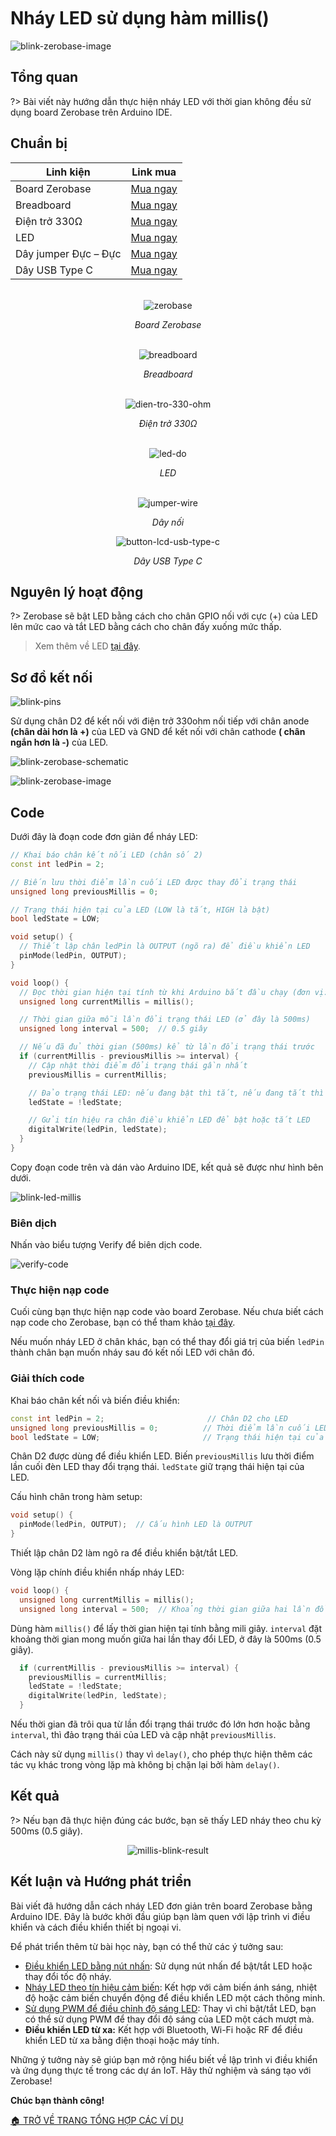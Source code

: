 <br>
<br>
<br>

# Nháy LED sử dụng hàm millis()

![blink-zerobase-image](https://cdn.chipstack.vn/zerobase/blink/blink-led-external-zerobase.png "blink-zerobase-image]")

## Tổng quan

?>  Bài viết này hướng dẫn thực hiện nháy LED với thời gian không đều sử dụng board Zerobase trên Arduino IDE.

## Chuẩn bị

| Linh kiện |  Link mua |
| --- | --- |
| Board Zerobase |[Mua ngay](https://chipstack.vn/san-pham/zerobase/) |
| Breadboard |[Mua ngay](https://chipstack.vn/san-pham/breadboard-830-lo/) |
| Điện trở 330Ω |[Mua ngay](https://chipstack.vn/san-pham/dien-tro-1-4w-1/) |
| LED |[Mua ngay](https://chipstack.vn/san-pham/led-5mm-vo-mau/) |
| Dây jumper Đực – Đực | [Mua ngay](https://chipstack.vn/san-pham/day-jumper-duc-duc/) |
| Dây USB Type C |[Mua ngay](https://chipstack.vn/san-pham/day-usb-type-c-1m/) |

<br>

<div align="center">
    <img src="https://cdn.chipstack.vn/default/zerobase-overview.png" alt="zerobase">
    <p><em>Board Zerobase</em></p>
</div>

<br>

<div align="center">
    <img src="https://cdn.chipstack.vn/default/breadboard.png" alt="breadboard">
    <p><em>Breadboard</em></p>
</div>

<br>

<div align="center">
    <img src="https://cdn.chipstack.vn/default/dien-tro-330-ohm.png" alt="dien-tro-330-ohm">
    <p><em>Điện trở 330Ω</em></p>
</div>

<br>

<div align="center">
    <img src="https://cdn.chipstack.vn/default/led-do.png" alt="led-do">
    <p><em>LED</em></p>
</div>

<br>

<div align="center">
    <img src="https://cdn.chipstack.vn/default/jumper-wire.png" alt="jumper-wire">
    <p><em>Dây nối</em></p>
</div>

<div align="center">
    <img src="https://cdn.chipstack.vn/default/usb-type-c.jpg" alt="button-lcd-usb-type-c">
    <p><em>Dây USB Type C</em></p>
</div>

## Nguyên lý hoạt động

?> Zerobase sẽ bật LED bằng cách cho chân GPIO nối với cực (+) của LED lên mức cao và tắt LED bằng cách cho chân đấy xuống mức thấp.

> Xem thêm về LED [tại đây](https://chipstack.vn/uncategorized/diot-phat-quang-la-gi-nguyen-ly-hoat-dong-va-ung-dung-tiet-kiem-nang-luong/).

## Sơ đồ kết nối
![blink-pins](https://cdn.chipstack.vn/zerobase/blink/blink-pins.png "blink-pins]")

Sử dụng chân D2 để kết nối với điện trở 330ohm nối tiếp với chân anode **(chân dài hơn là +)** của LED và GND để kết nối với chân cathode **( chân ngắn hơn là -)** của LED.

![blink-zerobase-schematic](https://cdn.chipstack.vn/zerobase/blink/blink-zerobase-schematic.png "blink-zerobase-schematic]")

![blink-zerobase-image](https://cdn.chipstack.vn/zerobase/blink/blink-led-external-zerobase.png "blink-zerobase-image]")

## Code

Dưới đây là đoạn code đơn giản để nháy LED:

```cpp
// Khai báo chân kết nối LED (chân số 2)
const int ledPin = 2;

// Biến lưu thời điểm lần cuối LED được thay đổi trạng thái
unsigned long previousMillis = 0;

// Trạng thái hiện tại của LED (LOW là tắt, HIGH là bật)
bool ledState = LOW;

void setup() {
  // Thiết lập chân ledPin là OUTPUT (ngõ ra) để điều khiển LED
  pinMode(ledPin, OUTPUT);
}

void loop() {
  // Đọc thời gian hiện tại tính từ khi Arduino bắt đầu chạy (đơn vị: milli-giây)
  unsigned long currentMillis = millis();

  // Thời gian giữa mỗi lần đổi trạng thái LED (ở đây là 500ms)
  unsigned long interval = 500;  // 0.5 giây

  // Nếu đã đủ thời gian (500ms) kể từ lần đổi trạng thái trước
  if (currentMillis - previousMillis >= interval) {
    // Cập nhật thời điểm đổi trạng thái gần nhất
    previousMillis = currentMillis;

    // Đảo trạng thái LED: nếu đang bật thì tắt, nếu đang tắt thì bật
    ledState = !ledState;

    // Gửi tín hiệu ra chân điều khiển LED để bật hoặc tắt LED
    digitalWrite(ledPin, ledState);
  }
}
```

Copy đoạn code trên và dán vào Arduino IDE, kết quả sẽ được như hình bên dưới.

![blink-led-millis](https://cdn.chipstack.vn/zerobase/blink/blink-led-millis.png "blink-led-millis]")

### Biên dịch

Nhấn vào biểu tượng Verify để biên dịch code.

![verify-code](https://cdn.chipstack.vn/default/verify-code.png "verify-code]")

### Thực hiện nạp code
Cuối cùng bạn thực hiện nạp code vào board Zerobase. Nếu chưa biết cách nạp code cho Zerobase, bạn có thể tham khảo [tại đây](https://zerobase.chipstack.vn/#/vi/zerobase/quickstart).

Nếu muốn nháy LED ở chân khác, bạn có thể thay đổi giá trị của biến `ledPin` thành chân bạn muốn nháy sau đó kết nối LED với chân đó.

### Giải thích code

Khai báo chân kết nối và biến điều khiển:

```cpp
const int ledPin = 2;                       // Chân D2 cho LED
unsigned long previousMillis = 0;          // Thời điểm lần cuối LED được đổi trạng thái
bool ledState = LOW;                       // Trạng thái hiện tại của LED
```

Chân D2 được dùng để điều khiển LED. Biến `previousMillis` lưu thời điểm lần cuối đèn LED thay đổi trạng thái. `ledState` giữ trạng thái hiện tại của LED.

Cấu hình chân trong hàm setup:

```cpp
void setup() {
  pinMode(ledPin, OUTPUT);  // Cấu hình LED là OUTPUT
}
```

Thiết lập chân D2 làm ngõ ra để điều khiển bật/tắt LED.

Vòng lặp chính điều khiển nhấp nháy LED:

```cpp
void loop() {
  unsigned long currentMillis = millis();
  unsigned long interval = 500;  // Khoảng thời gian giữa hai lần đổi trạng thái
```

Dùng hàm `millis()` để lấy thời gian hiện tại tính bằng mili giây. `interval` đặt khoảng thời gian mong muốn giữa hai lần thay đổi LED, ở đây là 500ms (0.5 giây).

```cpp
  if (currentMillis - previousMillis >= interval) {
    previousMillis = currentMillis;
    ledState = !ledState;
    digitalWrite(ledPin, ledState);
  }
```

Nếu thời gian đã trôi qua từ lần đổi trạng thái trước đó lớn hơn hoặc bằng `interval`, thì đảo trạng thái của LED và cập nhật `previousMillis`.

Cách này sử dụng `millis()` thay vì `delay()`, cho phép thực hiện thêm các tác vụ khác trong vòng lặp mà không bị chặn lại bởi hàm `delay()`.

## Kết quả

?> Nếu bạn đã thực hiện đúng các bước, bạn sẽ thấy LED nháy theo chu kỳ 500ms (0.5 giây).

<p align="center">
  <img src="https://cdn.chipstack.vn/zerobase/blink/millis-blink-result.gif" alt="millis-blink-result">
</p>

## Kết luận và Hướng phát triển
Bài viết đã hướng dẫn cách nháy LED đơn giản trên board Zerobase bằng Arduino IDE. Đây là bước khởi đầu giúp bạn làm quen với lập trình vi điều khiển và cách điều khiển thiết bị ngoại vi.

Để phát triển thêm từ bài học này, bạn có thể thử các ý tưởng sau:

- [Điều khiển LED bằng nút nhấn](vi/zerobase/examples/button.md): Sử dụng nút nhấn để bật/tắt LED hoặc thay đổi tốc độ nháy.
- [Nháy LED theo tín hiệu cảm biến](vi/zerobase/examples/pir.md): Kết hợp với cảm biến ánh sáng, nhiệt độ hoặc cảm biến chuyển động để điều khiển LED một cách thông minh.
- [Sử dụng PWM để điều chỉnh độ sáng LED](vi/zerobase/examples/potentiometer.md): Thay vì chỉ bật/tắt LED, bạn có thể sử dụng PWM để thay đổi độ sáng của LED một cách mượt mà.
- **Điều khiển LED từ xa:** Kết hợp với Bluetooth, Wi-Fi hoặc RF để điều khiển LED từ xa bằng điện thoại hoặc máy tính.

Những ý tưởng này sẽ giúp bạn mở rộng hiểu biết về lập trình vi điều khiển và ứng dụng thực tế trong các dự án IoT. Hãy thử nghiệm và sáng tạo với Zerobase!

**Chúc bạn thành công!**

[🏠 TRỞ VỀ TRANG TỔNG HỢP CÁC VÍ DỤ](vi/zerobase/examples.md)